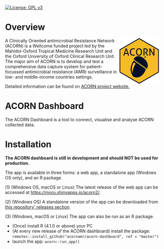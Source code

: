 [![License: GPL v3](https://img.shields.io/badge/License-GPLv3-blue.svg)](https://www.gnu.org/licenses/gpl-3.0)

# Overview

<img src="./misc/acorn_sticker.png" alt = "ACORN sticker" height = "150" style = "float: right;/">
A Clinically Oriented antimicrobial Resistance Network (ACORN) is a Wellcome funded project led by the Mahidol-Oxford Tropical Medicine Research Unit and the Oxford University of Oxford Clinical Research Unit.
The major aim of ACORN is to develop and test a comprehensive data capture system for patient-focussed antimicrobial resistance (AMR) surveillance in low- and middle-income countries settings.

Detailed information can be found on [ACORN project website.](https://acornamr.net)

# ACORN Dashboard

The ACORN Dashboard is a tool to connect, visualise and analyse ACORN collected data.

# Installation

**The ACORN dashboard is still in development and should NOT be used for production.**

The app is available in three forms: a web app, a standalone app (Windows OS only), and an R package.

(1) (Windows OS, macOS or Linux) The latest release of the web app can be accessed at https://moru.shinyapps.io/acorn2/.

(2) (Windows OS) A standalone version of the app can be downloaded from [this repository' releases section](https://github.com/acornamr/acorn-dashboard/releases).

(3) (Windows, macOS or Linux) The app can also be run as an R package.

- (Once) install R (4.1.0 or above) your PC 
- (At every new release of the ACORN dashboard) install the package: `remotes::install_github("acornamr/acorn-dashboard", ref = "master")`
- launch the app: `acorn::run_app()`
